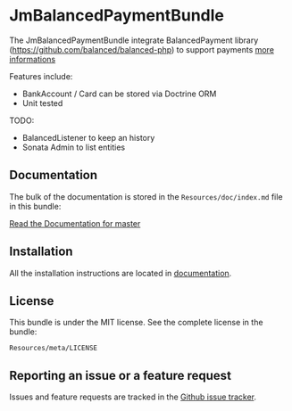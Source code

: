 JmBalancedPaymentBundle
=======================

The JmBalancedPaymentBundle integrate BalancedPayment library (https://github.com/balanced/balanced-php) 
to support payments [more informations](https://www.balancedpayments.com/)

Features include:
- BankAccount / Card can be stored via Doctrine ORM
- Unit tested

TODO: 
- BalancedListener to keep an history
- Sonata Admin to list entities

Documentation
-------------

The bulk of the documentation is stored in the `Resources/doc/index.md`
file in this bundle:

[Read the Documentation for master](https://github.com/jeremymarc/JmBalancedPaymentBundle/blob/master/Resources/doc/index.md)

Installation
------------

All the installation instructions are located in
[documentation](https://github.com/jeremymarc/JmBalancedPaymentBundle/blob/master/Resources/doc/index.md).

License
-------

This bundle is under the MIT license. See the complete license in the bundle:

    Resources/meta/LICENSE


Reporting an issue or a feature request
---------------------------------------

Issues and feature requests are tracked in the [Github issue
tracker](https://github.com/FriendsOfSymfony/JmBalancedPaymentBundle/issues).
